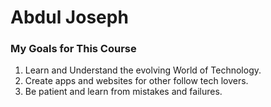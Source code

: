 # Abdul Joseph
### My Goals for This Course

1. Learn and Understand the evolving World of Technology.
2. Create apps and websites for other follow tech lovers.
3. Be patient and learn from mistakes and failures. 